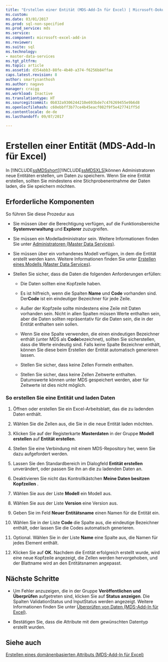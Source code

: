 ```yaml
---
title: "Erstellen einer Entität (MDS-Add-In für Excel) | Microsoft-Dokumentation"
ms.custom: 
ms.date: 03/01/2017
ms.prod: sql-non-specified
ms.prod_service: mds
ms.service: 
ms.component: microsoft-excel-add-in
ms.reviewer: 
ms.suite: sql
ms.technology:
- master-data-services
ms.tgt_pltfrm: 
ms.topic: article
ms.assetid: d354abb3-88fe-4b40-a374-f6256b84ffae
caps.latest.revision: 8
author: smartysanthosh
ms.author: nagavo
manager: craigg
ms.workload: Inactive
ms.translationtype: HT
ms.sourcegitcommit: 0b832a9306244210e693bde7c476269455e9b6d8
ms.openlocfilehash: c60ebbff3b77ce4b45eacf082f9f5e427741ff5d
ms.contentlocale: de-de
ms.lasthandoff: 09/07/2017

---
```

# <a name="create-an-entity-mds-add-in-for-excel"></a>Erstellen einer Entität (MDS-Add-In für Excel)
  In [!INCLUDE[ssMDSshort](../../includes/ssmdsshort-md.md)][!INCLUDE[ssMDSXLS](../../includes/ssmdsxls-md.md)]können Administratoren neue Entitäten erstellen, um Daten zu speichern. Wenn Sie eine Entität erstellen, sollten Sie mindestens eine Stichprobenentnahme der Daten laden, die Sie speichern möchten.  
  
## <a name="prerequisites"></a>Erforderliche Komponenten  
 So führen Sie diese Prozedur aus  
  
-   Sie müssen über die Berechtigung verfügen, auf die Funktionsbereiche **Systemverwaltung** und **Explorer** zuzugreifen.  
  
-   Sie müssen ein Modelladministrator sein. Weitere Informationen finden Sie unter [Administratoren &#40;Master Data Services&#41;](../../master-data-services/administrators-master-data-services.md).  
  
-   Sie müssen über ein vorhandenes Modell verfügen, in dem die Entität erstellt werden kann. Weitere Informationen finden Sie unter [Erstellen eines Modells &#40;Master Data Services&#41;](../../master-data-services/create-a-model-master-data-services.md).  
  
-   Stellen Sie sicher, dass die Daten die folgenden Anforderungen erfüllen:  
  
    -   Die Daten sollten eine Kopfzeile haben.  
  
    -   Es ist hilfreich, wenn die Spalten **Name** und **Code** vorhanden sind. Der**Code** ist ein eindeutiger Bezeichner für jede Zeile.  
  
    -   Außer der Kopfzeile sollte mindestens eine Zeile mit Daten vorhanden sein. Nicht in allen Spalten müssen Werte enthalten sein, aber die Daten sollten repräsentativ für die Daten sein, die in der Entität enthalten sein sollen.  
  
    -   Wenn Sie eine Spalte verwenden, die einen eindeutigen Bezeichner enthält (unter MDS als **Code**bezeichnet), sollten Sie sicherstellen, dass die Werte eindeutig sind. Falls keine Spalte Bezeichner enthält, können Sie diese beim Erstellen der Entität automatisch generieren lassen.  
  
    -   Stellen Sie sicher, dass keine Zellen Formeln enthalten.  
  
    -   Stellen Sie sicher, dass keine Zellen Zeitwerte enthalten. Datumswerte können unter MDS gespeichert werden, aber für Zeitwerte ist dies nicht möglich.  
  
### <a name="to-create-an-entity-and-load-data"></a>So erstellen Sie eine Entität und laden Daten  
  
1.  Öffnen oder erstellen Sie ein Excel-Arbeitsblatt, das die zu ladenden Daten enthält.  
  
2.  Wählen Sie die Zellen aus, die Sie in die neue Entität laden möchten.  
  
3.  Klicken Sie auf der Registerkarte **Masterdaten** in der Gruppe **Modell erstellen** auf **Entität erstellen**.  
  
4.  Stellen Sie eine Verbindung mit einem MDS-Repository her, wenn Sie dazu aufgefordert werden.  
  
5.  Lassen Sie den Standardbereich im Dialogfeld **Entität erstellen** unverändert, oder passen Sie ihn an die zu ladenden Daten an.  
  
6.  Deaktivieren Sie nicht das Kontrollkästchen **Meine Daten besitzen Kopfzeilen** .  
  
7.  Wählen Sie aus der Liste **Modell** ein Modell aus.  
  
8.  Wählen Sie aus der Liste **Version** eine Version aus.  
  
9. Geben Sie im Feld **Neuer Entitätsname** einen Namen für die Entität ein.  
  
10. Wählen Sie in der Liste **Code** die Spalte aus, die eindeutige Bezeichner enthält, oder lassen Sie die Codes automatisch generieren.  
  
11. Optional. Wählen Sie in der Liste **Name** eine Spalte aus, die Namen für jedes Element enthält.  
  
12. Klicken Sie auf **OK**. Nachdem die Entität erfolgreich erstellt wurde, wird eine neue Kopfzeile angezeigt, die Zellen werden hervorgehoben, und der Blattname wird an den Entitätsnamen angepasst.  
  
## <a name="next-steps"></a>Nächste Schritte  
  
-   Um Fehler anzuzeigen, die in der Gruppe **Veröffentlichen und Überprüfen** aufgetreten sind, klicken Sie auf **Status anzeigen**. Die Spalten ValidationStatus und InputStatus werden angezeigt. Weitere Informationen finden Sie unter [Überprüfen von Daten &#40;MDS-Add-In für Excel&#41;](../../master-data-services/microsoft-excel-add-in/validating-data-mds-add-in-for-excel.md).  
  
-   Bestätigen Sie, dass die Attribute mit dem gewünschten Datentyp erstellt wurden.  
  
## <a name="see-also"></a>Siehe auch  
 [Erstellen eines domänenbasierten Attributs &#40;MDS-Add-In für Excel&#41;](../../master-data-services/microsoft-excel-add-in/create-a-domain-based-attribute-mds-add-in-for-excel.md)  
  
  

